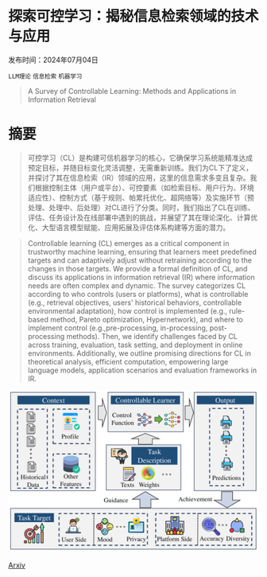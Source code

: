 # 探索可控学习：揭秘信息检索领域的技术与应用

发布时间：2024年07月04日

`LLM理论` `信息检索` `机器学习`

> A Survey of Controllable Learning: Methods and Applications in Information Retrieval

# 摘要

> 可控学习（CL）是构建可信机器学习的核心，它确保学习系统能精准达成预定目标，并随目标变化灵活调整，无需重新训练。我们为CL下了定义，并探讨了其在信息检索（IR）领域的应用，这里的信息需求多变且复杂。我们根据控制主体（用户或平台）、可控要素（如检索目标、用户行为、环境适应性）、控制方式（基于规则、帕累托优化、超网络等）及实施环节（预处理、处理中、后处理）对CL进行了分类。同时，我们指出了CL在训练、评估、任务设计及在线部署中遇到的挑战，并展望了其在理论深化、计算优化、大型语言模型赋能、应用拓展及评估体系构建等方面的潜力。

> Controllable learning (CL) emerges as a critical component in trustworthy machine learning, ensuring that learners meet predefined targets and can adaptively adjust without retraining according to the changes in those targets. We provide a formal definition of CL, and discuss its applications in information retrieval (IR) where information needs are often complex and dynamic. The survey categorizes CL according to who controls (users or platforms), what is controllable (e.g., retrieval objectives, users' historical behaviors, controllable environmental adaptation), how control is implemented (e.g., rule-based method, Pareto optimization, Hypernetwork), and where to implement control (e.g.,pre-processing, in-processing, post-processing methods). Then, we identify challenges faced by CL across training, evaluation, task setting, and deployment in online environments. Additionally, we outline promising directions for CL in theoretical analysis, efficient computation, empowering large language models, application scenarios and evaluation frameworks in IR.

![探索可控学习：揭秘信息检索领域的技术与应用](../../../paper_images/2407.06083/x1.png)

[Arxiv](https://arxiv.org/abs/2407.06083)
